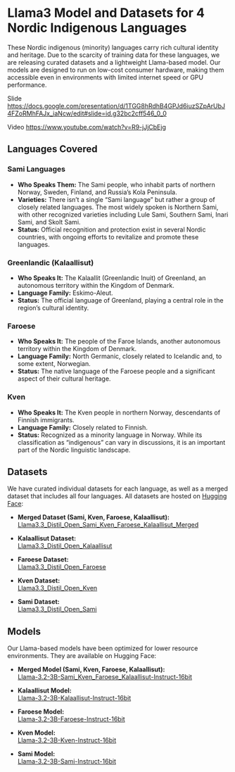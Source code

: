 # Llama3 Model and Datasets for 4 Nordic Indigenous Languages

These Nordic indigenous (minority) languages carry rich cultural identity and heritage. Due to the scarcity of training data for these languages, we are releasing curated datasets and a lightweight Llama-based model. Our models are designed to run on low-cost consumer hardware, making them accessible even in environments with limited internet speed or GPU performance.

Slide
https://docs.google.com/presentation/d/1TGG8hRdhB4GPJd6iuzSZpArUbJ4FZoRMhFAJx_iaNcw/edit#slide=id.g32bc2cff546_0_0

Video
https://www.youtube.com/watch?v=R9-jJjCbEjg

## Languages Covered

### Sami Languages
- **Who Speaks Them:** The Sami people, who inhabit parts of northern Norway, Sweden, Finland, and Russia’s Kola Peninsula.
- **Varieties:** There isn’t a single “Sami language” but rather a group of closely related languages. The most widely spoken is Northern Sami, with other recognized varieties including Lule Sami, Southern Sami, Inari Sami, and Skolt Sami.
- **Status:** Official recognition and protection exist in several Nordic countries, with ongoing efforts to revitalize and promote these languages.

### Greenlandic (Kalaallisut)
- **Who Speaks It:** The Kalaallit (Greenlandic Inuit) of Greenland, an autonomous territory within the Kingdom of Denmark.
- **Language Family:** Eskimo-Aleut.
- **Status:** The official language of Greenland, playing a central role in the region’s cultural identity.

### Faroese
- **Who Speaks It:** The people of the Faroe Islands, another autonomous territory within the Kingdom of Denmark.
- **Language Family:** North Germanic, closely related to Icelandic and, to some extent, Norwegian.
- **Status:** The native language of the Faroese people and a significant aspect of their cultural heritage.

### Kven
- **Who Speaks It:** The Kven people in northern Norway, descendants of Finnish immigrants.
- **Language Family:** Closely related to Finnish.
- **Status:** Recognized as a minority language in Norway. While its classification as “indigenous” can vary in discussions, it is an important part of the Nordic linguistic landscape.

## Datasets

We have curated individual datasets for each language, as well as a merged dataset that includes all four languages. All datasets are hosted on [Hugging Face](https://huggingface.co/):

- **Merged Dataset (Sami, Kven, Faroese, Kalaallisut):**  
  [Llama3.3_Distil_Open_Sami_Kven_Faroese_Kalaallisut_Merged](https://huggingface.co/datasets/OpenGenerativeAI/Llama3.3_Distil_Open_Sami_Kven_Faroese_Kalaallisut_Merged)

- **Kalaallisut Dataset:**  
  [Llama3.3_Distil_Open_Kalaallisut](https://huggingface.co/datasets/OpenGenerativeAI/Llama3.3_Distil_Open_Kalaallisut)

- **Faroese Dataset:**  
  [Llama3.3_Distil_Open_Faroese](https://huggingface.co/datasets/OpenGenerativeAI/Llama3.3_Distil_Open_Faroese)

- **Kven Dataset:**  
  [Llama3.3_Distil_Open_Kven](https://huggingface.co/datasets/OpenGenerativeAI/Llama3.3_Distil_Open_Kven)

- **Sami Dataset:**  
  [Llama3.3_Distil_Open_Sami](https://huggingface.co/datasets/OpenGenerativeAI/Llama3.3_Distil_Open_Sami)

## Models

Our Llama-based models have been optimized for lower resource environments. They are available on Hugging Face:

- **Merged Model (Sami, Kven, Faroese, Kalaallisut):**  
  [Llama-3.2-3B-Sami_Kven_Faroese_Kalaallisut-Instruct-16bit](https://huggingface.co/OpenGenerativeAI/Llama-3.2-3B-Sami_Kven_Faroese_Kalaallisut-Instruct-16bit)

- **Kalaallisut Model:**  
  [Llama-3.2-3B-Kalaallisut-Instruct-16bit](https://huggingface.co/OpenGenerativeAI/Llama-3.2-3B-Kalaallisut-Instruct-16bit)

- **Faroese Model:**  
  [Llama-3.2-3B-Faroese-Instruct-16bit](https://huggingface.co/OpenGenerativeAI/Llama-3.2-3B-Faroese-Instruct-16bit)

- **Kven Model:**  
  [Llama-3.2-3B-Kven-Instruct-16bit](https://huggingface.co/OpenGenerativeAI/Llama-3.2-3B-Kven-Instruct-16bit)

- **Sami Model:**  
  [Llama-3.2-3B-Sami-Instruct-16bit](https://huggingface.co/OpenGenerativeAI/Llama-3.2-3B-Sami-Instruct-16bit)

